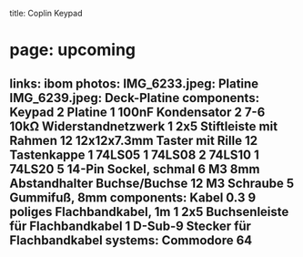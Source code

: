 title: Coplin Keypad
# page: upcoming
links:
    ibom
photos:
    IMG_6233.jpeg: Platine
    IMG_6239.jpeg: Deck-Platine
components: Keypad
    2 Platine
    1 100nF Kondensator
    2 7-6 10kΩ Widerstandnetzwerk
    1 2x5 Stiftleiste mit Rahmen
    12 12x12x7.3mm Taster mit Rille
    12 Tastenkappe
    1 74LS05
    1 74LS08
    2 74LS10
    1 74LS20
    5 14-Pin Sockel, schmal
    6 M3 8mm Abstandhalter Buchse/Buchse
    12 M3 Schraube
    5 Gummifuß, 8mm
components: Kabel
    0.3 9 poliges Flachbandkabel, 1m
    1 2x5 Buchsenleiste für Flachbandkabel
    1 D-Sub-9 Stecker für Flachbandkabel
systems:
    Commodore 64
---
